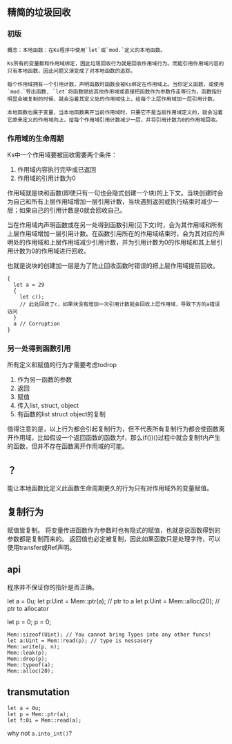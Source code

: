 ## 精简的垃圾回收

### 初版
```
概念：本地函数：在Ks程序中使用`let`或`mod.`定义的本地函数。

Ks所有的变量都和作用域绑定，因此垃圾回收行为就是回收作用域行为。而能引用作用域内容的只有本地函数，因此问题又演变成了对本地函数的追踪。

每个作用域拥有一个引用计数，声明函数时函数会被Ks绑定在作用域上。当你定义函数，或使用`mod.`导出函数, `let`将函数赋给其他作用域或直接把函数作为参数传走等行为，函数指针明显会被复制的时候，就会沿着其定义处的作用域往上，给每个上层作用域加一层引用计数。

本地函数也属于变量，当本地函数离开当前作用域时，只要它不是当前作用域定义的，就会沿着它原来定义的作用域向上，给每个作用域引用计数减少一层，并将引用计数为0的作用域回收。
```

### 作用域的生命周期

Ks中一个作用域要被回收需要两个条件：
1. 作用域内容执行完毕或已返回
2. 作用域的引用计数为0

作用域就是块和函数(即使只有一句也会隐式创建一个块)的上下文。当块创建时会为自己和所有上层作用域增加一层引用计数，当块遇到返回或执行结束时减少一层；如果自己的引用计数是0就会回收自己。

当在作用域内声明函数或在另一处得到函数引用(见下文)时，会为其作用域和所有上层作用域增加一层引用计数。在函数引用所在的作用域结束时，会为其对应的声明处的作用域和上层作用域减少引用计数，并为引用计数为0的作用域和其上层引用计数为0的作用域进行回收。

也就是说块的创建加一层是为了防止回收函数时错误的把上层作用域提前回收。
```
{
  let a = 29
  {
    let c();
    // 此处回收了c，如果块没有增加一次引用计数就会回收上层作用域，导致下方的a错误访问
  }
  a // Corruption
}
```

### 另一处得到函数引用

所有定义和赋值的行为才需要考虑todrop

1. 作为另一函数的参数
2. 返回
3. 赋值
4. 传入list, struct, object
5. 有函数的list struct object的复制

值得注意的是，以上行为都会引起复制行为，但不代表所有复制行为都会使函数离开作用域，比如假设一个返回函数的函数为f，那么(f())()过程中就会复制f内产生的函数，但并不存在函数离开作用域的可能。

## ？
能让本地函数比定义此函数生命周期更久的行为只有对作用域外的变量赋值。

## 复制行为

赋值皆复制。
将变量传进函数作为参数时也有隐式的赋值，也就是说函数得到的参数都是复制而来的。
返回值也必定被复制，因此如果函数只是处理字符，可以使用transfer或Ref声明。

## api

程序并不保证你的指针是否正确。

let a = 0u;
let p:Uint = Mem::ptr(a); // ptr to a
let p:Uint = Mem::alloc(20); // ptr to allocator

let p = 0;
p = 0;

```
Mem::sizeof(Uint); // You cannot bring Types into any other funcs!
let a:Uint = Mem::read(p); // type is nessasery
Mem::write(p, n);
Mem::leak(p);
Mem::drop(p);
Mem::typeof(a);
Mem::alloc(20);
```

## transmutation
```
let a = 0u;
let p = Mem::ptr(a);
let f:0i = Mem::read(a);
```
why not `a.into_int()`?